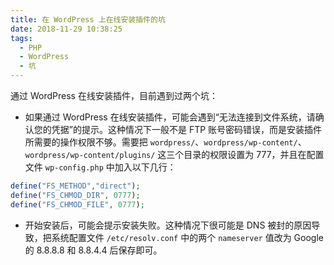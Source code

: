 ```yaml
---
title: 在 WordPress 上在线安装插件的坑
date: 2018-11-29 10:38:25
tags:
  - PHP
  - WordPress
  - 坑
---
```


通过 WordPress 在线安装插件，目前遇到过两个坑：

* 如果通过 WordPress 在线安装插件，可能会遇到“无法连接到文件系统，请确认您的凭据”的提示。这种情况下一般不是 FTP 账号密码错误，而是安装插件所需要的操作权限不够。需要把 `wordpress/`、`wordpress/wp-content/`、`wordpress/wp-content/plugins/` 这三个目录的权限设置为 777，并且在配置文件 `wp-config.php` 中加入以下几行：

```php
define("FS_METHOD","direct");
define("FS_CHMOD_DIR", 0777);
define("FS_CHMOD_FILE", 0777);
```

* 开始安装后，可能会提示安装失败。这种情况下很可能是 DNS 被封的原因导致，把系统配置文件 `/etc/resolv.conf` 中的两个 `nameserver` 值改为 Google 的 8.8.8.8 和 8.8.4.4 后保存即可。
